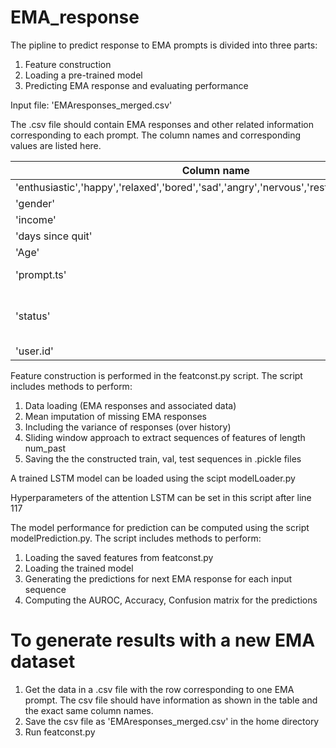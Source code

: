 # EMA_response

The pipline to predict response to EMA prompts is divided into three parts:
1. Feature construction 
2. Loading a pre-trained model 
3. Predicting EMA response and evaluating performance 

Input file: 'EMAresponses_merged.csv'

The .csv file should contain EMA responses and other related information corresponding to each prompt. The column names and corresponding values are listed here. 

| Column name  | Acceptable values  |  
|---|---|
| 'enthusiastic','happy','relaxed','bored','sad','angry','nervous','restless','active','urge'  | 1 - 5 (Likert scale) |  
| 'gender'  | 'F','M' |  
| 'income'  | 'low','mid','high','Uknown'  |  
| 'days since quit' | integer value |
| 'Age' | integer value |
| 'prompt.ts'  | Unix timestamp when EMA was prompted  |
| 'status'  | 'MISSED', 'ABANDONED_BY_USER', 'ABANDONED_BY_TIMEOUT', 'COMPLETED'  |
| 'user.id' | integer value |


Feature construction is performed in the featconst.py script. The script includes methods to perform:
1. Data loading (EMA responses and associated data)
2. Mean imputation of missing EMA responses 
3. Including the variance of responses (over history)
4. Sliding window approach to extract sequences of features of length num_past  
5. Saving the the constructed train, val, test sequences in .pickle files 

A trained LSTM model can be loaded using the scipt modelLoader.py 

Hyperparameters of the attention LSTM can be set in this script after line 117  

The model performance for prediction can be computed using the script modelPrediction.py. The script includes methods to perform:

1. Loading the saved features from featconst.py
2. Loading the trained model 
3. Generating the predictions for next EMA response for each input sequence 
4. Computing the AUROC, Accuracy, Confusion matrix for the predictions


# To generate results with a new EMA dataset 

1. Get the data in a .csv file with the row corresponding to one EMA prompt. The csv file should have information as shown in the table and the exact same column names.  
2. Save the csv file as 'EMAresponses_merged.csv' in the home directory 
3. Run featconst.py 












